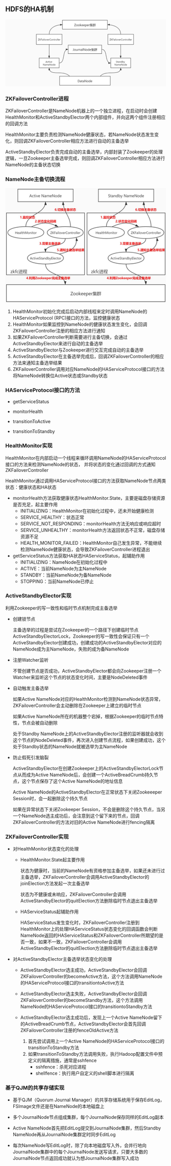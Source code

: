 ## **HDFS的HA机制**

![](assets/HDFS的HA机制/2191564-20210219125434866-13607009.jpg)

### ZKFailoverController进程

ZKFailoverController是NameNode机器上的一个独立进程，在启动时会创建HealthMonitor和ActiveStandbyElector两个内部组件，并向这两个组件注册相应的回调方法

HealthMonitor主要负责检测NameNode健康状态，若NameNode状态发生变化，则回调ZKFailoverController相应方法进行自动的主备选举

ActiveStandbyElector负责完成自动的主备选举，内部封装了Zookeeper的处理逻辑，一旦Zookeeper主备选举完成，则回调ZKFailoverController相应方法进行NameNode的主备状态切换

### NameNode主备切换流程

![](assets/HDFS的HA机制/2191564-20210219125449605-984519216.jpg)

1. HealthMonitor初始化完成后启动内部线程来定时调用NameNode的HAServiceProtocol (RPC)接口的方法，监控健康状态
2. HealthMonitor如果监控到NameNode的健康状态发生变化，会回调ZKFailoverController注册的相应方法进行通知
3. 如果ZKFailoverController判断需要进行主备切换，会通过ActiveStandbyElector来进行自动的主备选举
4. ActiveStandbyElector与Zookeeper进行交互完成自动的主备选举
5. ActiveStandbyElector在主备选举完成后，回调ZKFailoverController的相应方法来通知主备选举结果
6. ZKFailoverController调用对应NameNode的HAServiceProtocol接口的方法将NameNode转换位Active状态或Standby状态

### HAServiceProtocol接口的方法

- getServiceStatus

- monitorHealth
- transitionToActive
- transitionToStandby

### HealthMonitor实现

HealthMonitor在内部启动一个线程来循环调用NameNode的HAServiceProtocol接口的方法来检测NameNode的状态， 并将状态的变化通过回调的方式通知ZKFailoverController

HealthMonitor通过调用HAServiceProtocol接口的方法获取NameNode节点两类状态：健康状态和HA状态

- monitorHealth方法获取健康状态HealthMonitor.State，主要是磁盘存储资源是否充足，起主要作用
  - INITIALIZING：HealthMonitor在初始化过程中，还未开始健康检测
  - SERVICE_HEALTHY：状态正常
  - SERVICE_NOT_RESPONDING：monitorHealth方法无响应或响应超时
  - SERVICE_UNHEALTHY：monitorHealth方法返回状态不正常，磁盘存储资源不足
  - HEALTH_MONITOR_FAILED：HealthMonitor自己发生异常，不能继续检测NameNode健康状态，会导致ZKFailoverController进程退出
- getServiceStatus方法获取HA状态HAServiceStatus，起辅助作用
  - INITIALIZING：NameNode在初始化过程中
  - ACTIVE：当前NameNode为主NameNode
  - STANDBY：当前NameNode为备NameNode
  - STOPPING：当前NameNode已停止

### ActiveStandbyElector实现

利用Zookeeper的写一致性和临时节点机制完成主备选举

- 创建锁节点

  主备选举的过程是尝试在Zookeeper的一个路径下创建临时节点ActiveStandbyElectorLock，Zookeeper的写一致性会保证只有一个ActiveStandbyElector创建成功，创建成功的ActiveStandbyElector对应的NameNode成为主NameNode，失败的成为备NameNode

- 注册Watcher监听

  不管创建节点是否成功，ActiveStandbyElector都会向Zookeeper注册一个Watcher来监听这个节点的状态变化时间，主要是NodeDeleted事件

- 自动触发主备选举

  如果Active NameNode对应的HealthMonitor检测到NameNode状态异常，ZKFailoverController会主动删除在Zookeeper上建立的临时节点

  如果Active NameNode所在的机器整个宕掉，根据Zookeeper的临时节点特性，节点会被自动删除

  处于Standby NameNode上的ActiveStandbyElector注册的监听器就会收到这个节点的NodeDeleted事件，再次进入创建节点流程，如果创建成功，这个处于Standby状态的NameNode就被选举为主NameNode

- 防止假死引发脑裂

  ActiveStandbyElector在创建Zookeeper上的ActiveStandbyElectorLock节点从而成为Active NameNode后，会创建一个ActiveBreadCrumb持久节点，这个节点保存了这个Active NameNode的地址信息

  Active NameNode的ActiveStandbyElector在正常状态下关闭Zookeeeper Session时，会一起删除这个持久节点

  如果在异常状态下关闭Zookeeper Session，不会是删除这个持久节点，当另一个NameNode选主成功后，会注意到这个留下来的节点，回调ZKFailoverController的方法对旧的Active NameNode进行fencing隔离

### ZKFailoverController实现

- 对HealthMonitor状态变化的处理

  - HealthMonitor.State起主要作用

    状态为健康时，当前的NameNode有资格参加主备选举，如果还未进行过主备选举，ZKFailoverController会调用ActiveStandbyElector的joinElection方法发起一次主备选举 

    状态为不健康或未响应，ZKFailoverController会调用ActiveStandbyElector的quitElection方法删除临时节点退出主备选举

  - HAServiceStatus起辅助作用

    HAServiceStatus发生变化时，ZKFailoverController注册到HealthMonitor上的处理HAServiceStatus状态变化的回调函数会判断NameNode返回的HAServiceStatus和ZKFailoverController所期望的是否一致，如果不一致，ZKFailoverController会调用ActiveStandbyElector的quitElection方法删除临时节点退出主备选举

- 对ActiveStandbyElector主备选举状态变化的处理

  - ActiveStandbyElector选主成功，ActiveStandbyElector会回调ZKFailoverController的becomeActive方法，这个方法调用NameNode的HAServiceProtocol接口的transitiontoActive方法
  - ActiveStandbyElector选主失败，ActiveStandbyElector会回调ZKFailoverController的becomeStandby方法，这个方法调用NameNode的HAServiceProtocol接口的transitiontoStandby方法

  - ActiveStandbyElector选主成功后，发现上一个Active NameNode留下的ActiveBreadCrumb节点，ActiveStandbyElector会首先回调ZKFailoverController注册的fenceOldActive方法
    1. 首先尝试调用上一个Active NameNode的HAServiceProtocol接口的transitionToStandby方法
    2. 如果transitionToStandby方法调用失败，执行Hadoop配置文件中预定义的隔离措施，通常是sshfence
       - sshfence：杀死对应进程
       - shellfence：执行用户自定义的shell脚本进行隔离

### 基于QJM的共享存储实现

- 基于QJM（Quorum Journal Manager）的共享存储系统用于保存EditLog，FSImage文件还是在NameNode的本地磁盘上

- 多个JournalNode节点组成集群，每个JournalNode保存同样的EditLog副本

- Active NameNode首先把EditLog提交到JournalNode集群，然后Standby NameNode再从JournalNode集群定时同步EditLog

- 每次NameNode写EditLog时，除了向本地磁盘写入外，会并行地向JournalNode集群中的每个JournalNode发送写请求，只要大多数的JournalNode节点返回成功就认为想JournalNode集群写入成功